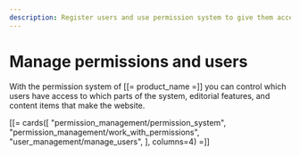 ```yaml
---
description: Register users and use permission system to give them access to various parts of the system.
---
```


# Manage permissions and users

With the permission system of [[= product_name =]] you can control which users have access to which parts of the system, editorial features, and content items that make the website.

[[= cards([
    "permission_management/permission_system",
    "permission_management/work_with_permissions",
    "user_management/manage_users",
], columns=4) =]]
